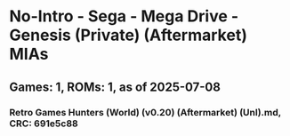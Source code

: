 # No-Intro - Sega - Mega Drive - Genesis (Private) (Aftermarket) MIAs
## Games: 1, ROMs: 1, as of 2025-07-08

### Retro Games Hunters (World) (v0.20) (Aftermarket) (Unl).md, CRC: 691e5c88
